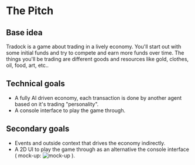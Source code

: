 # The Pitch
## Base idea
Tradock is a game about trading in a lively economy. You'll start out with some initial funds and try to compete and earn more funds over time. The things you'll be trading are different goods and resources like gold, clothes, oil, food, art, etc..

## Technical goals
* A fully AI driven economy, each transaction is done by another agent based on it's trading "personality".
* A console interface to play the game through.

## Secondary goals
* Events and outside context that drives the economy indirectly.
* A 2D UI to play the game through as an alternative the console interface ( mock-up: ![mock-up](https://github.com/thebreadcat/Tradock/blob/master/mock-up.png "Tradock graphics style mock-up")
 ).
